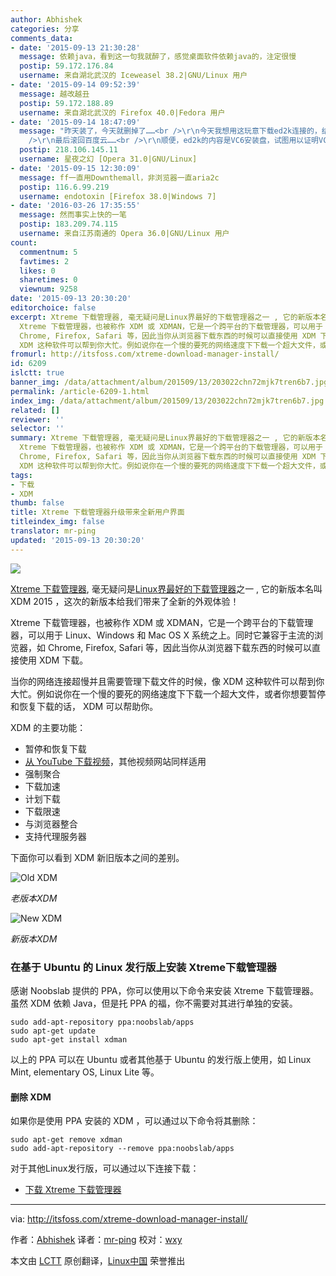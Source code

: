 ```yaml
---
author: Abhishek
categories: 分享
comments_data:
- date: '2015-09-13 21:30:28'
  message: 依赖java，看到这一句我就醉了，感觉桌面软件依赖java的，注定很慢
  postip: 59.172.176.84
  username: 来自湖北武汉的 Iceweasel 38.2|GNU/Linux 用户
- date: '2015-09-14 09:52:39'
  message: 越改越丑
  postip: 59.172.188.89
  username: 来自湖北武汉的 Firefox 40.0|Fedora 用户
- date: '2015-09-14 18:47:09'
  message: "昨天装了，今天就删掉了……<br />\r\n今天我想用这玩意下载ed2k连接的，结果等了半天没有任何进度，看了一下详情发现这下载器蠢萌蠢萌的，直接把ed2k前缀前面再加一个http前缀就开始试图下载了……<br
    />\r\n最后滚回百度云……<br />\r\n顺便，ed2k的内容是VC6安装盘，试图用以证明VC6是世界上最好的编译器，用起来崩溃出错的人都是因为没有配套用Win98，国内VC6可以用半个世纪！"
  postip: 218.106.145.11
  username: 星夜之幻 [Opera 31.0|GNU/Linux]
- date: '2015-09-15 12:30:09'
  message: ff一直用Downthemall，非浏览器一直aria2c
  postip: 116.6.99.219
  username: endotoxin [Firefox 38.0|Windows 7]
- date: '2016-03-26 17:35:55'
  message: 然而事实上快的一笔
  postip: 183.209.74.115
  username: 来自江苏南通的 Opera 36.0|GNU/Linux 用户
count:
  commentnum: 5
  favtimes: 2
  likes: 0
  sharetimes: 0
  viewnum: 9258
date: '2015-09-13 20:30:20'
editorchoice: false
excerpt: Xtreme 下载管理器, 毫无疑问是Linux界最好的下载管理器之一 , 它的新版本名叫 XDM 2015 ，这次的新版本给我们带来了全新的外观体验！
  Xtreme 下载管理器，也被称作 XDM 或 XDMAN，它是一个跨平台的下载管理器，可以用于 Linux、Windows 和 Mac OS X 系统之上。同时它兼容于主流的浏览器，如
  Chrome, Firefox, Safari 等，因此当你从浏览器下载东西的时候可以直接使用 XDM 下载。 当你的网络连接超慢并且需要管理下载文件的时候，像
  XDM 这种软件可以帮到你大忙。例如说你在一个慢的要死的网络速度下下载一个超大文件，或者你想要暂停和恢
fromurl: http://itsfoss.com/xtreme-download-manager-install/
id: 6209
islctt: true
banner_img: /data/attachment/album/201509/13/203022chn72mjk7tren6b7.jpg
permalink: /article-6209-1.html
index_img: /data/attachment/album/201509/13/203022chn72mjk7tren6b7.jpg.thumb.jpg
related: []
reviewer: ''
selector: ''
summary: Xtreme 下载管理器, 毫无疑问是Linux界最好的下载管理器之一 , 它的新版本名叫 XDM 2015 ，这次的新版本给我们带来了全新的外观体验！
  Xtreme 下载管理器，也被称作 XDM 或 XDMAN，它是一个跨平台的下载管理器，可以用于 Linux、Windows 和 Mac OS X 系统之上。同时它兼容于主流的浏览器，如
  Chrome, Firefox, Safari 等，因此当你从浏览器下载东西的时候可以直接使用 XDM 下载。 当你的网络连接超慢并且需要管理下载文件的时候，像
  XDM 这种软件可以帮到你大忙。例如说你在一个慢的要死的网络速度下下载一个超大文件，或者你想要暂停和恢
tags:
- 下载
- XDM
thumb: false
title: Xtreme 下载管理器升级带来全新用户界面
titleindex_img: false
translator: mr-ping
updated: '2015-09-13 20:30:20'
---
```


![](/data/attachment/album/201509/13/203022chn72mjk7tren6b7.jpg)


[Xtreme 下载管理器](http://xdman.sourceforge.net/), 毫无疑问是[Linux界最好的下载管理器](http://itsfoss.com/4-best-download-managers-for-linux/)之一 , 它的新版本名叫 XDM 2015 ，这次的新版本给我们带来了全新的外观体验！


Xtreme 下载管理器，也被称作 XDM 或 XDMAN，它是一个跨平台的下载管理器，可以用于 Linux、Windows 和 Mac OS X 系统之上。同时它兼容于主流的浏览器，如 Chrome, Firefox, Safari 等，因此当你从浏览器下载东西的时候可以直接使用 XDM 下载。


当你的网络连接超慢并且需要管理下载文件的时候，像 XDM 这种软件可以帮到你大忙。例如说你在一个慢的要死的网络速度下下载一个超大文件，或者你想要暂停和恢复下载的话， XDM 可以帮助你。


XDM 的主要功能：


* 暂停和恢复下载
* [从 YouTube 下载视频](http://itsfoss.com/download-youtube-videos-ubuntu/)，其他视频网站同样适用
* 强制聚合
* 下载加速
* 计划下载
* 下载限速
* 与浏览器整合
* 支持代理服务器


下面你可以看到 XDM 新旧版本之间的差别。


![Old XDM](/data/attachment/album/201509/13/203023mpzwon433npodfqg.jpg)


*老版本XDM*


![New XDM](/data/attachment/album/201509/13/203023oevcg1qzp30vcvcq.png)


*新版本XDM*


### 在基于 Ubuntu 的 Linux 发行版上安装 Xtreme下载管理器


感谢 Noobslab 提供的 PPA，你可以使用以下命令来安装 Xtreme 下载管理器。虽然 XDM 依赖 Java，但是托 PPA 的福，你不需要对其进行单独的安装。



```
sudo add-apt-repository ppa:noobslab/apps
sudo apt-get update
sudo apt-get install xdman

```

以上的 PPA 可以在 Ubuntu 或者其他基于 Ubuntu 的发行版上使用，如 Linux Mint, elementary OS, Linux Lite 等。


#### 删除 XDM


如果你是使用 PPA 安装的 XDM ，可以通过以下命令将其删除：



```
sudo apt-get remove xdman
sudo add-apt-repository --remove ppa:noobslab/apps

```

对于其他Linux发行版，可以通过以下连接下载：


* [下载 Xtreme 下载管理器](http://xdman.sourceforge.net/download.html)




---


via: <http://itsfoss.com/xtreme-download-manager-install/>


作者：[Abhishek](http://itsfoss.com/author/abhishek/) 译者：[mr-ping](https://github.com/mr-ping) 校对：[wxy](https://github.com/wxy)


本文由 [LCTT](https://github.com/LCTT/TranslateProject) 原创翻译，[Linux中国](https://linux.cn/) 荣誉推出